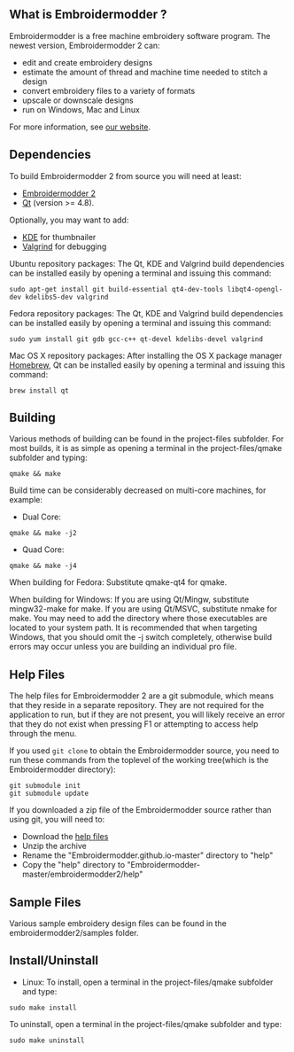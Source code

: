 What is Embroidermodder ?
-------------------------

Embroidermodder is a free machine embroidery software program.
The newest version, Embroidermodder 2 can:

- edit and create embroidery designs
- estimate the amount of thread and machine time needed to stitch a design
- convert embroidery files to a variety of formats
- upscale or downscale designs
- run on Windows, Mac and Linux

For more information, see [our website](http://embroidermodder.github.io).

Dependencies
------------

To build Embroidermodder 2 from source you will need at least:
- [Embroidermodder 2](https://github.com/Embroidermodder/Embroidermodder)
- [Qt](http://www.qt-project.org) (version >= 4.8).

Optionally, you may want to add:

- [KDE](http://www.kde.org) for thumbnailer
- [Valgrind](http://www.valgrind.org) for debugging

Ubuntu repository packages:
The Qt, KDE and Valgrind build dependencies can be installed easily by opening a terminal and issuing this command:
```
sudo apt-get install git build-essential qt4-dev-tools libqt4-opengl-dev kdelibs5-dev valgrind
```

Fedora repository packages:
The Qt, KDE and Valgrind build dependencies can be installed easily by opening a terminal and issuing this command:
```
sudo yum install git gdb gcc-c++ qt-devel kdelibs-devel valgrind
```

Mac OS X repository packages:
After installing the OS X package manager [Homebrew](http://brew.sh), Qt can be installed easily by opening a terminal and issuing this command:
```
brew install qt
```
Building
--------

Various methods of building can be found in the project-files subfolder.
For most builds, it is as simple as opening a terminal in the
project-files/qmake subfolder and typing:
```
qmake && make
```

Build time can be considerably decreased on multi-core machines, for example:

- Dual Core:
```
qmake && make -j2
```
- Quad Core:
```
qmake && make -j4
```

When building for Fedora:
Substitute qmake-qt4 for qmake.

When building for Windows:
If you are using Qt/Mingw, substitute mingw32-make for make.
If you are using Qt/MSVC, substitute nmake for make.
You may need to add the directory where those executables are located to your system path.
It is recommended that when targeting Windows, that you should omit the -j switch completely,
otherwise build errors may occur unless you are building an individual pro file.

Help Files
------------
The help files for Embroidermodder 2 are a git submodule, which means that
they reside in a separate repository. They are not required for the application
to run, but if they are not present, you will likely receive an error that they
do not exist when pressing F1 or attempting to access help through the menu.

If you used ```git clone``` to obtain the Embroidermodder source,
you need to run these commands from the toplevel of
the working tree(which is the Embroidermodder directory):

```
git submodule init
git submodule update
```

If you downloaded a zip file of the Embroidermodder source rather than using git,
you will need to:

- Download the [help files](https://github.com/Embroidermodder/Embroidermodder.github.io/archive/master.zip)
- Unzip the archive
- Rename the "Embroidermodder.github.io-master" directory to "help"
- Copy the "help" directory to "Embroidermodder-master/embroidermodder2/help"

Sample Files
------------

Various sample embroidery design files can be found in
the embroidermodder2/samples folder.

Install/Uninstall
-----------------

- Linux:
To install, open a terminal in the
project-files/qmake subfolder and type:
```
sudo make install
```

To uninstall, open a terminal in the
project-files/qmake subfolder and type:
```
sudo make uninstall
```
